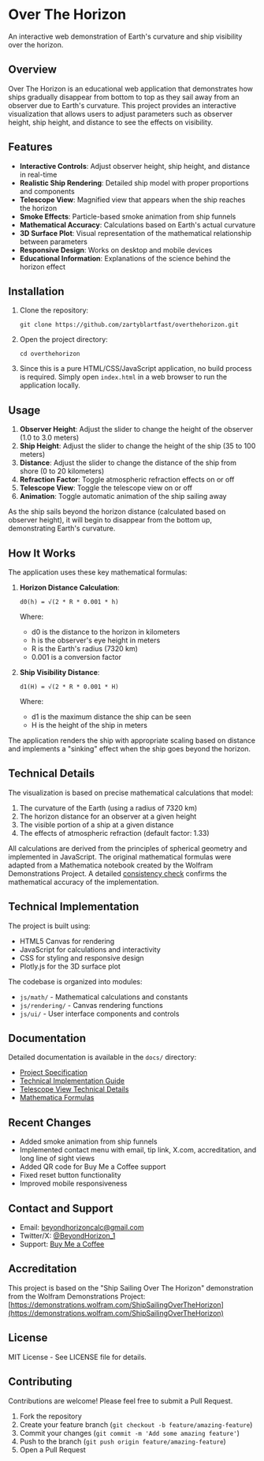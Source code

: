 # Over The Horizon

An interactive web demonstration of Earth's curvature and ship visibility over the horizon.

## Overview

Over The Horizon is an educational web application that demonstrates how ships gradually disappear from bottom to top as they sail away from an observer due to Earth's curvature. This project provides an interactive visualization that allows users to adjust parameters such as observer height, ship height, and distance to see the effects on visibility.

## Features

- **Interactive Controls**: Adjust observer height, ship height, and distance in real-time
- **Realistic Ship Rendering**: Detailed ship model with proper proportions and components
- **Telescope View**: Magnified view that appears when the ship reaches the horizon
- **Smoke Effects**: Particle-based smoke animation from ship funnels
- **Mathematical Accuracy**: Calculations based on Earth's actual curvature
- **3D Surface Plot**: Visual representation of the mathematical relationship between parameters
- **Responsive Design**: Works on desktop and mobile devices
- **Educational Information**: Explanations of the science behind the horizon effect

## Installation

1. Clone the repository:
   ```
   git clone https://github.com/zartyblartfast/overthehorizon.git
   ```

2. Open the project directory:
   ```
   cd overthehorizon
   ```

3. Since this is a pure HTML/CSS/JavaScript application, no build process is required. Simply open `index.html` in a web browser to run the application locally.

## Usage

1. **Observer Height**: Adjust the slider to change the height of the observer (1.0 to 3.0 meters)
2. **Ship Height**: Adjust the slider to change the height of the ship (35 to 100 meters)
3. **Distance**: Adjust the slider to change the distance of the ship from shore (0 to 20 kilometers)
4. **Refraction Factor**: Toggle atmospheric refraction effects on or off
5. **Telescope View**: Toggle the telescope view on or off
6. **Animation**: Toggle automatic animation of the ship sailing away

As the ship sails beyond the horizon distance (calculated based on observer height), it will begin to disappear from the bottom up, demonstrating Earth's curvature.

## How It Works

The application uses these key mathematical formulas:

1. **Horizon Distance Calculation**:
   ```
   d0(h) = √(2 * R * 0.001 * h)
   ```
   Where:
   - d0 is the distance to the horizon in kilometers
   - h is the observer's eye height in meters
   - R is the Earth's radius (7320 km)
   - 0.001 is a conversion factor

2. **Ship Visibility Distance**:
   ```
   d1(H) = √(2 * R * 0.001 * H)
   ```
   Where:
   - d1 is the maximum distance the ship can be seen
   - H is the height of the ship in meters

The application renders the ship with appropriate scaling based on distance and implements a "sinking" effect when the ship goes beyond the horizon.

## Technical Details

The visualization is based on precise mathematical calculations that model:

1. The curvature of the Earth (using a radius of 7320 km)
2. The horizon distance for an observer at a given height
3. The visible portion of a ship at a given distance
4. The effects of atmospheric refraction (default factor: 1.33)

All calculations are derived from the principles of spherical geometry and implemented in JavaScript. The original mathematical formulas were adapted from a Mathematica notebook created by the Wolfram Demonstrations Project. A detailed [consistency check](docs/mathematica-javascript-consistency-check.md) confirms the mathematical accuracy of the implementation.

## Technical Implementation

The project is built using:
- HTML5 Canvas for rendering
- JavaScript for calculations and interactivity
- CSS for styling and responsive design
- Plotly.js for the 3D surface plot

The codebase is organized into modules:
- `js/math/` - Mathematical calculations and constants
- `js/rendering/` - Canvas rendering functions
- `js/ui/` - User interface components and controls

## Documentation

Detailed documentation is available in the `docs/` directory:
- [Project Specification](docs/over-the-horizon-specification.md)
- [Technical Implementation Guide](docs/technical-implementation-guide.md)
- [Telescope View Technical Details](docs/telescope-view-technical-details.md)
- [Mathematica Formulas](docs/mathematica-formulas/)

## Recent Changes

- Added smoke animation from ship funnels
- Implemented contact menu with email, tip link, X.com, accreditation, and long line of sight views
- Added QR code for Buy Me a Coffee support
- Fixed reset button functionality
- Improved mobile responsiveness

## Contact and Support

- Email: beyondhorizoncalc@gmail.com
- Twitter/X: [@BeyondHorizon_1](https://x.com/BeyondHorizon_1)
- Support: [Buy Me a Coffee](https://buymeacoffee.com/beyondhorizon)

## Accreditation

This project is based on the "Ship Sailing Over The Horizon" demonstration from the Wolfram Demonstrations Project:
[https://demonstrations.wolfram.com/ShipSailingOverTheHorizon](https://demonstrations.wolfram.com/ShipSailingOverTheHorizon)

## License

MIT License - See LICENSE file for details.

## Contributing

Contributions are welcome! Please feel free to submit a Pull Request.

1. Fork the repository
2. Create your feature branch (`git checkout -b feature/amazing-feature`)
3. Commit your changes (`git commit -m 'Add some amazing feature'`)
4. Push to the branch (`git push origin feature/amazing-feature`)
5. Open a Pull Request
